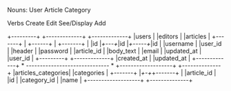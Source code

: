 Nouns:
User
Article
Category

Verbs
Create
Edit
See/Display
Add


+---------+       +-------------+         +-------------+
|users    |       |editors      |         |articles     |
+-------+ |       +------+      |         +-------+     |
|id       |*+---+*|id           |*+-----+*|id           |
|username |       |user_id      |         |header       |
|password |       |article_id   |         |body_text    |
|email    |       |updated_at   |         |user_id      |
+---------+       +-------------+         |created_at   |
                                          |updated_at   |
                                          +-------------+
                                              *
                 ------------------------------
                 *
         +-------------------+     +--------------+
         |articles_categories|     |categories    |
         +-------+           |*+-+*+-------+      |
         |article_id         |     |id            |
         |category_id        |     |name          |
         +-------------------+     +--------------+

